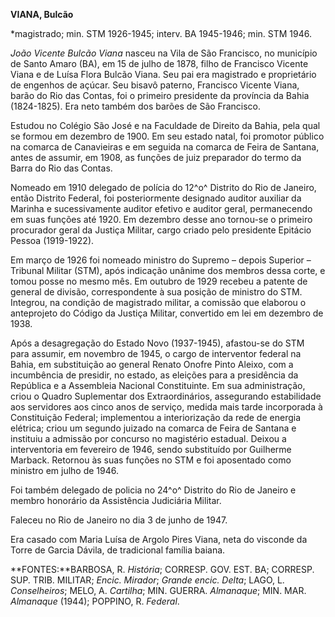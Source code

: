 **VIANA, Bulcão**

\*magistrado; min. STM 1926-1945; interv. BA 1945-1946; min. STM 1946.

*João Vicente Bulcão Viana* nasceu na Vila de São Francisco, no
município de Santo Amaro (BA), em 15 de julho de 1878, filho de
Francisco Vicente Viana e de Luísa Flora Bulcão Viana. Seu pai era
magistrado e proprietário de engenhos de açúcar. Seu bisavô paterno,
Francisco Vicente Viana, barão do Rio das Contas, foi o primeiro
presidente da província da Bahia (1824-1825). Era neto também dos barões
de São Francisco.

Estudou no Colégio São José e na Faculdade de Direito da Bahia, pela
qual se formou em dezembro de 1900. Em seu estado natal, foi promotor
público na comarca de Canavieiras e em seguida na comarca de Feira de
Santana, antes de assumir, em 1908, as funções de juiz preparador do
termo da Barra do Rio das Contas.

Nomeado em 1910 delegado de polícia do 12^o^ Distrito do Rio de Janeiro,
então Distrito Federal, foi posteriormente designado auditor auxiliar da
Marinha e sucessivamente auditor efetivo e auditor geral, permanecendo
em suas funções até 1920. Em dezembro desse ano tornou-se o primeiro
procurador geral da Justiça Militar, cargo criado pelo presidente
Epitácio Pessoa (1919-1922).

Em março de 1926 foi nomeado ministro do Supremo – depois Superior –
Tribunal Militar (STM), após indicação unânime dos membros dessa corte,
e tomou posse no mesmo mês. Em outubro de 1929 recebeu a patente de
general de divisão, correspondente à sua posição de ministro do STM.
Integrou, na condição de magistrado militar, a comissão que elaborou o
anteprojeto do Código da Justiça Militar, convertido em lei em dezembro
de 1938.

Após a desagregação do Estado Novo (1937-1945), afastou-se do STM para
assumir, em novembro de 1945, o cargo de interventor federal na Bahia,
em substituição ao general Renato Onofre Pinto Aleixo, com a incumbência
de presidir, no estado, as eleições para a presidência da República e a
Assembleia Nacional Constituinte. Em sua administração, criou o Quadro
Suplementar dos Extraordinários, assegurando estabilidade aos servidores
aos cinco anos de serviço, medida mais tarde incorporada à Constituição
Federal; implementou a interiorização da rede de energia elétrica; criou
um segundo juizado na comarca de Feira de Santana e instituiu a admissão
por concurso no magistério estadual. Deixou a interventoria em fevereiro
de 1946, sendo substituído por Guilherme Marback. Retornou às suas
funções no STM e foi aposentado como ministro em julho de 1946.

Foi também delegado de policia no 24^o^ Distrito do Rio de Janeiro e
membro honorário da Assistência Judiciária Militar.

Faleceu no Rio de Janeiro no dia 3 de junho de 1947.

Era casado com Maria Luísa de Argolo Pires Viana, neta do visconde da
Torre de Garcia Dávila, de tradicional família baiana.

**FONTES:**BARBOSA, R. *História*; CORRESP. GOV. EST. BA; CORRESP. SUP.
TRIB. MILITAR; *Encic. Mirador*; *Grande encic. Delta*; LAGO, L.
*Conselheiros*; MELO, A. *Cartilha*; MIN. GUERRA. *Almanaque*; MIN. MAR.
*Almanaque* (1944); POPPINO, R. *Federal*.
